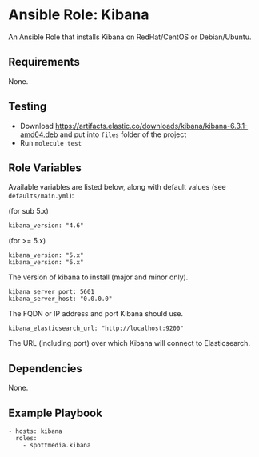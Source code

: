 # Ansible Role: Kibana


An Ansible Role that installs Kibana on RedHat/CentOS or Debian/Ubuntu.

## Requirements

None.

## Testing

* Download https://artifacts.elastic.co/downloads/kibana/kibana-6.3.1-amd64.deb and 
put into `files` folder of the project
*  Run `molecule test`

## Role Variables

Available variables are listed below, along with default values (see `defaults/main.yml`):

(for sub 5.x)

    kibana_version: "4.6"
    
(for >= 5.x)    

    kibana_version: "5.x"    
    kibana_version: "6.x"

The version of kibana to install (major and minor only).

    kibana_server_port: 5601
    kibana_server_host: "0.0.0.0"

The FQDN or IP address and port Kibana should use.

    kibana_elasticsearch_url: "http://localhost:9200"

The URL (including port) over which Kibana will connect to Elasticsearch.

## Dependencies

None.

## Example Playbook

    - hosts: kibana
      roles:
        - spottmedia.kibana
